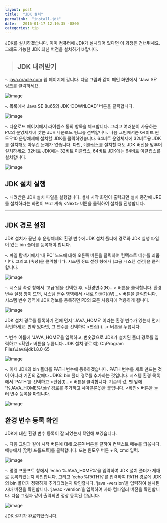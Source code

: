 ```yaml
---
layout: post
title:  "JDK 설치"
permalink:  "install-jdk"
date:   2016-01-17 12:10:35 -0800
categories: tip
---
```


JDK를 설치하겠습니다. 이미 컴퓨터에 JDK가 설치되어 있다면 이 과정은 건너뛰세요. 그래도 가능한 JDK 최신 버전을 설치하기 바랍니다.



>## JDK 내려받기

-. [java.oracle.com](http://java.oracle.com)&nbsp;웹 페이지에 갑니다. 다음 그림과 같이 메인 화면에서 ‘Java SE’ 링크를 클릭하세요.

![image](https://40.media.tumblr.com/d9543aeeeb99a69db451fec393a05fe9/tumblr_inline_nzrpe9U0LK1tg5174_540.png)



-. 목록에서 Java SE 8u65의 JDK ‘DOWNLOAD’ 버튼을 클릭합니다.

![image](https://41.media.tumblr.com/81fbecc6bde33be9274a8b678a84ff6d/tumblr_inline_nzrpffK4uk1tg5174_540.png)



-. 다운로드 페이지에서 라이센스 동의 항목을 체크합니다. 그리고 여러분이 사용하는 PC의 운영체제에 맞는 JDK 다운로드 링크를 선택합니다. 다음 그림에서는 64비트 윈도우10 운영체제에 설치할 JDK를 클릭하였습니다. 64비트 운영체제에 32비트용 JDK를 설치해도 아무런 문제가 없습니다. 다만, 이클립스를 설치할 때도 JDK 버전을 맞추어 설치하세요. 32비트 JDK에는 32비트 이클립스, 64비트 JDK에는 64비트 이클립스를 설치합니다.

![image](https://41.media.tumblr.com/92d080f44e947ff8b6d3b4fe419cd8d3/tumblr_inline_nzrphspFHO1tg5174_540.png)



## JDK 설치 실행

-. 내려받은 JDK 설치 파일을 실행합니다. 설치 시작 화면이 출력되면 설치 중간에 JRE를 설치하라는 화면이 뜨고 계속 &lt;Next&gt; 버튼을 클릭하여 설치를 진행합니다.

* * *

## JDK 경로 설정

JDK 설치가 끝난 후 운영체제의 환경 변수에 JDK 설치 폴더에 경로와 JDK 실행 파일이 있는 bin 폴더를 등록해야 합니다.



-. 파일 탐색기에서 ‘내 PC’ 노드에 대해 오른쪽 버튼을 클릭하여 컨텍스트 메뉴를 띄웁니다. 그리고 [속성]을 클릭합니다. 시스템 정보 설정 창에서 [고급 시스템 설정]을 클릭합니다.

![image](https://40.media.tumblr.com/e4eb4939d4aa6f20faa5e70b6dda59bd/tumblr_inline_nzrpscRMGK1tg5174_540.png)



-. 시스템 속성 창에서 ‘고급‘탭을 선택한 후, &lt;환경변수(N)...&gt; 버튼을 클릭합니다. 환경 변수 설정 창이 뜨면, 시스템 변수 영역에서 &lt;새로 만들기(W)...&gt; 버튼을 클릭합니다. 시스템 변수 영역에 JDK 정보를 등록하면 PC의 모든 사용자에 적용하게 됩니다. 

![image](https://41.media.tumblr.com/03a7c9a61e87a9c6988ba5a009e1decc/tumblr_inline_nzrq05LOQl1tg5174_540.png)



JDK 설치 경로를 등록하기 전에 먼저 ‘JAVA_HOME’ 이라는 환경 변수가 있는지 먼저 확인하세요. 만약 있다면, 그 변수를 선택하여 &lt;편집(I)...&gt; 버튼을 누릅니다.

*. 변수 이름에 ‘JAVA_HOME’을 입력하고, 변숫값으로 JDK가 설치된 폴더 경로를 입력하고 &lt;확인&gt; 버튼을 누릅니다. JDK 설치 경로 예) C:\Program Files\Java\jdk1.8.0_65

![image](https://41.media.tumblr.com/38cccec3b5c961d4e1f31b753eadc208/tumblr_inline_nzrq4owjr31tg5174_540.png)



-. 이제 JDK의 bin 폴더를 PATH 변수에 등록하겠습니다. PATH 변수를 새로 만드는 것이 아니라 기존의 값에다 JDK의&nbsp;bin 폴더 경로를 추가하는 것입니다. 시스템 환경 목록에서 ‘PATH’를 선택하고 &lt;편집(I)...&gt; 버튼을 클릭합니다. 기존의 값, 맨 앞에 ‘%JAVA_HOME%\bin’ 경로를 추가하고 세미콜론(;)을 붙입니다. &lt;확인&gt; 버튼을 눌러 변수 등록을 마칩니다.

![image](https://40.media.tumblr.com/81eebe37034c3d5e9b940421ccb7536d/tumblr_inline_nzrq8vwEea1tg5174_540.png)



## 환경 변수 등록 확인

JDK에 대한 환경 변수 등록이 잘 되었는지 확인해 보겠습니다.



-. 다음 그림과 같이 시작 버튼에 대해 오른쪽 버튼을 클하여 컨텍스트 메뉴를 띄웁니다. 메뉴에서 [명령 프롬프트]를 클릭합니다. 또는 윈도우 버튼 + R, cmd 입력.

![image](https://41.media.tumblr.com/c6c84d34b7c0ba7d8b10e33c9fd7f6ac/tumblr_inline_nzrqj9KOyP1tg5174_540.png)



-. 명령 프롬프트 창에서 ‘echo %JAVA_HOME%’을 입력하여 JDK 설치 폴더가 제대로 등록되었는지 확인합니다. 그리고 ‘echo %PATH%’를 입력하여 PATH 경로에 JDK의 bin 폴더가 정확하게 추가되었는지 확인합니다. ‘java -version’을 입력하여 설치된 자바 버전을 확인합니다. ‘javac -version’을 입력하여 자바 컴파일러 버전을 확인합니다. 다음 그림과 같이 출력되면 정상 등록된 것입니다.

![image](https://40.media.tumblr.com/8adedbb7e441f3178808b36b99d3355b/tumblr_inline_nzrqm0ClHk1tg5174_540.png)



JDK 설치가 완료되었습니다.
